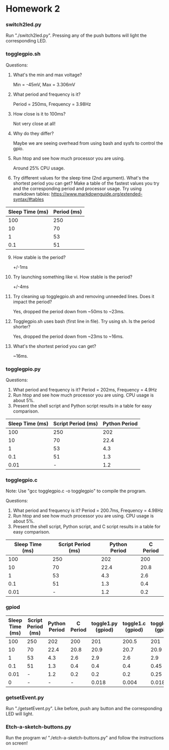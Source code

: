 # Homework 2

### switch2led.py

Run "./switch2led.py". Pressing any of the push buttons will light the corresponding LED.

### togglegpio.sh
Questions:

1. What's the min and max voltage?

	Min = -45mV, Max = 3.306mV
2. What period and frequency is it?

	Period = 250ms, Frequency = 3.98Hz
3. How close is it to 100ms?

	Not very close at all!
4. Why do they differ?

	Maybe we are seeing overhead from using bash and sysfs to control the gpio.
5. Run htop and see how much processor you are using.

	Around 25% CPU usage.
6. Try different values for the sleep time (2nd argument). What's the shortest period you can get? Make a table of the fastest values you try and the corresponding period and processor usage. Try using markdown tables: https://www.markdownguide.org/extended-syntax/#tables

| Sleep Time (ms) | Period (ms) |
|-|-|
|100|250|
|10|70|
|1|53|
|0.1|51|

9. How stable is the period?

	+/-1ms
8. Try launching something like vi. How stable is the period?

	+/-4ms	
9. Try cleaning up togglegpio.sh and removing unneeded lines. Does it impact the period?

	Yes, dropped the period down from ~50ms to ~23ms.
10. Togglegpio.sh uses bash (first line in file). Try using sh. Is the period shorter?

	Yes, dropped the period down from ~23ms to ~16ms.
11. What's the shortest period you can get?

	~16ms.

### togglegpio.py

Questions:

1. What period and frequency is it?
	Period = 202ms, Frequency = 4.9Hz
2. Run htop and see how much processor you are using.
	CPU usage is about 5%.
3. Present the shell script and Python script results in a table for easy comparison.

| Sleep Time (ms) | Script Period (ms) | Python Period|
|-|-|-|
|100|250|202|
|10|70|22.4|
|1|53|4.3|
|0.1|51|1.3|
|0.01|-|1.2|

### togglegpio.c
Note: Use "gcc togglegpio.c -o togglegpio" to compile the program.

Questions:

1. What period and frequency is it?
	Period = 200.7ms, Frequency = 4.98Hz
2. Run htop and see how much processor you are using.
	CPU usage is about 5%.
3. Present the shell script, Python script, and C script results in a table for easy comparison.

| Sleep Time (ms) | Script Period (ms) | Python Period| C Period|
|-|-|-|-|
|100|250|202|200|
|10|70|22.4|20.8|
|1|53|4.3|2.6|
|0.1|51|1.3|0.4|
|0.01|-|1.2|0.2|

### gpiod

| Sleep Time (ms) | Script Period (ms) | Python Period| C Period| toggle1.py (gpiod) | toggle1.c (gpiod) | toggle2.py (gpiod) | toggle2.c (gpiod) |
|-|-|-|-|-|-|-|-|
|100|250|202|200|201|200.5|201|200.5|
|10|70|22.4|20.8|20.9|20.7|20.9|20.6|
|1|53|4.3|2.6|2.9|2.6|2.9|2.6|
|0.1|51|1.3|0.4|0.4|0.4|0.45|0.4|
|0.01|-|1.2|0.2|0.2|0.2|0.25|0.21|
|0|-|-|-|0.018|0.004|0.018|0.003|

### getsetEvent.py

Run "./getsetEvent.py". Like before, push any button and the corresponding LED will light.

### Etch-a-sketch-buttons.py

Run the program w/ "./etch-a-sketch-buttons.py" and follow the instructions on screen!